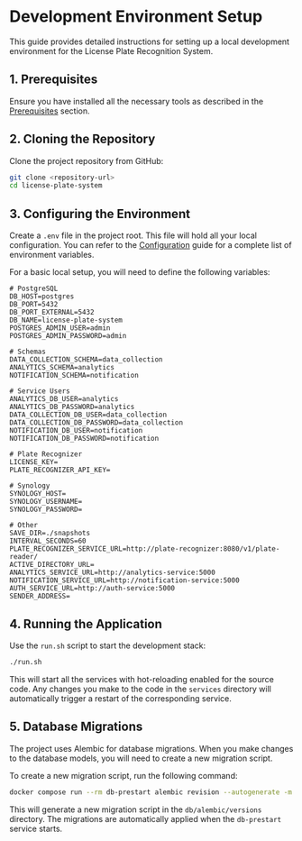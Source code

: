# Development Environment Setup

This guide provides detailed instructions for setting up a local development environment for the License Plate Recognition System.

## 1. Prerequisites

Ensure you have installed all the necessary tools as described in the [Prerequisites](../getting-started/prerequisites.md) section.

## 2. Cloning the Repository

Clone the project repository from GitHub:

```bash
git clone <repository-url>
cd license-plate-system
```

## 3. Configuring the Environment

Create a `.env` file in the project root. This file will hold all your local configuration. You can refer to the [Configuration](../getting-started/configuration.md) guide for a complete list of environment variables.

For a basic local setup, you will need to define the following variables:

```env
# PostgreSQL
DB_HOST=postgres
DB_PORT=5432
DB_PORT_EXTERNAL=5432
DB_NAME=license-plate-system
POSTGRES_ADMIN_USER=admin
POSTGRES_ADMIN_PASSWORD=admin

# Schemas
DATA_COLLECTION_SCHEMA=data_collection
ANALYTICS_SCHEMA=analytics
NOTIFICATION_SCHEMA=notification

# Service Users
ANALYTICS_DB_USER=analytics
ANALYTICS_DB_PASSWORD=analytics
DATA_COLLECTION_DB_USER=data_collection
DATA_COLLECTION_DB_PASSWORD=data_collection
NOTIFICATION_DB_USER=notification
NOTIFICATION_DB_PASSWORD=notification

# Plate Recognizer
LICENSE_KEY=
PLATE_RECOGNIZER_API_KEY=

# Synology
SYNOLOGY_HOST=
SYNOLOGY_USERNAME=
SYNOLOGY_PASSWORD=

# Other
SAVE_DIR=./snapshots
INTERVAL_SECONDS=60
PLATE_RECOGNIZER_SERVICE_URL=http://plate-recognizer:8080/v1/plate-reader/
ACTIVE_DIRECTORY_URL=
ANALYTICS_SERVICE_URL=http://analytics-service:5000
NOTIFICATION_SERVICE_URL=http://notification-service:5000
AUTH_SERVICE_URL=http://auth-service:5000
SENDER_ADDRESS=
```

## 4. Running the Application

Use the `run.sh` script to start the development stack:

```bash
./run.sh
```

This will start all the services with hot-reloading enabled for the source code. Any changes you make to the code in the `services` directory will automatically trigger a restart of the corresponding service.

## 5. Database Migrations

The project uses Alembic for database migrations. When you make changes to the database models, you will need to create a new migration script.

To create a new migration script, run the following command:

```bash
docker compose run --rm db-prestart alembic revision --autogenerate -m "Your migration message"
```

This will generate a new migration script in the `db/alembic/versions` directory. The migrations are automatically applied when the `db-prestart` service starts.
